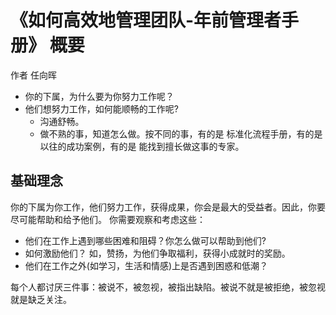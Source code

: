 # 《如何高效地管理团队-年前管理者手册》 概要
作者 任向晖

* 你的下属，为什么要为你努力工作呢？
* 他们想努力工作，如何能顺畅的工作呢?
  * 沟通舒畅。
  * 做不熟的事，知道怎么做。按不同的事，有的是 标准化流程手册，有的是 以往的成功案例，有的是 能找到擅长做这事的专家。

## 基础理念
你的下属为你工作，他们努力工作，获得成果，你会是最大的受益者。因此，你要尽可能帮助和给予他们。 你需要观察和考虑这些：
* 他们在工作上遇到哪些困难和阻碍？你怎么做可以帮助到他们?
* 如何激励他们？ 如，赞扬，为他们争取福利，获得小成就时的奖励。
* 他们在工作之外(如学习，生活和情感)上是否遇到困惑和低潮？

每个人都讨厌三件事：被说不，被忽视，被指出缺陷。被说不就是被拒绝，被忽视就是缺乏关注。

